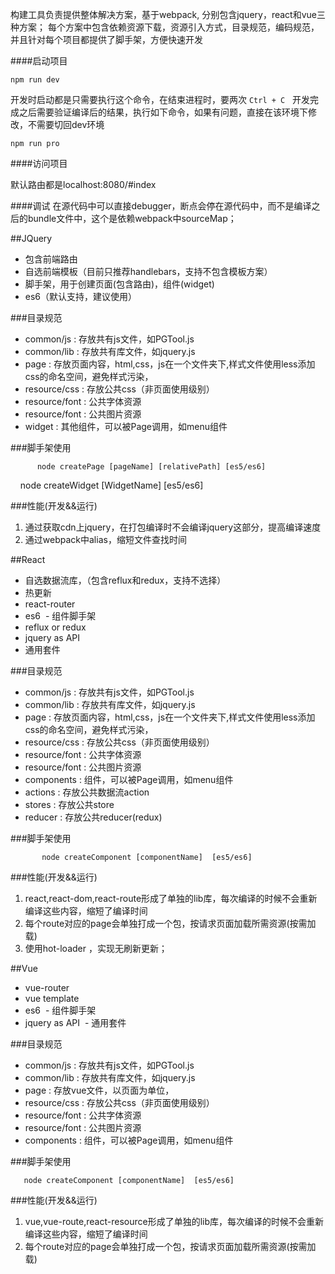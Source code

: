 构建工具负责提供整体解决方案，基于webpack, 分别包含jquery，react和vue三种方案；
每个方案中包含依赖资源下载，资源引入方式，目录规范，编码规范，并且针对每个项目都提供了脚手架，方便快速开发

####启动项目
   
    npm run dev 

开发时启动都是只需要执行这个命令，在结束进程时，要两次 `Ctrl + C`  
开发完成之后需要验证编译后的结果，执行如下命令，如果有问题，直接在该环境下修改，不需要切回dev环境
    
    
    npm run pro 
    
    
####访问项目

默认路由都是localhost:8080/#index 

####调试 
在源代码中可以直接debugger，断点会停在源代码中，而不是编译之后的bundle文件中，这个是依赖webpack中sourceMap；

##JQuery

 - 包含前端路由
 - 自选前端模板（目前只推荐handlebars，支持不包含模板方案）
 - 脚手架，用于创建页面(包含路由)，组件(widget)
 - es6（默认支持，建议使用）

 ###目录规范
 - common/js  : 存放共有js文件，如PGTool.js
 - common/lib : 存放共有库文件，如jquery.js
 - page : 存放页面内容，html,css，js在一个文件夹下,样式文件使用less添加css的命名空间，避免样式污染，
 - resource/css : 存放公共css（非页面使用级别）
 - resource/font : 公共字体资源
 - resource/font : 公共图片资源
 - widget : 其他组件，可以被Page调用，如menu组件
 
 ###脚手架使用
         
         
          node createPage [pageName] [relativePath] [es5/es6]
     
     
     
             node createWidget [WidgetName] [es5/es6]
     
     
  
 ###性能(开发&&运行)
 1. 通过获取cdn上jquery，在打包编译时不会编译jquery这部分，提高编译速度
 2. 通过webpack中alias，缩短文件查找时间

##React

  - 自选数据流库，（包含reflux和redux，支持不选择）
  - 热更新
  - react-router 
  - es6 
  - 组件脚手架
  - reflux  or redux 
  - jquery  as  API
  - 通用套件 
  
 ###目录规范
  - common/js  : 存放共有js文件，如PGTool.js
  - common/lib : 存放共有库文件，如jquery.js
  - page : 存放页面内容，html,css，js在一个文件夹下,样式文件使用less添加css的命名空间，避免样式污染，
  - resource/css : 存放公共css（非页面使用级别）
  - resource/font : 公共字体资源
  - resource/font : 公共图片资源
  - components : 组件，可以被Page调用，如menu组件
  - actions : 存放公共数据流action
  - stores  : 存放公共store
  - reducer : 存放公共reducer(redux)
  
 ###脚手架使用
         
         
           node createComponent [componentName]  [es5/es6]
     
  
 ###性能(开发&&运行)
 
1.	react,react-dom,react-route形成了单独的lib库，每次编译的时候不会重新编译这些内容，缩短了编译时间
2.	每个route对应的page会单独打成一个包，按请求页面加载所需资源(按需加载)
3.	使用hot-loader ，实现无刷新更新；


##Vue

  - vue-router 
  - vue template  
  - es6
  - 组件脚手架
  - jquery  as  API 
  - 通用套件

 ###目录规范
 
  - common/js  : 存放共有js文件，如PGTool.js
  - common/lib : 存放共有库文件，如jquery.js
  - page : 存放vue文件，以页面为单位，
  - resource/css : 存放公共css（非页面使用级别）
  - resource/font : 公共字体资源
  - resource/font : 公共图片资源
  - components : 组件，可以被Page调用，如menu组件
  
  
   ###脚手架使用
   
         
       node createComponent [componentName]  [es5/es6]
       
  
 ###性能(开发&&运行)
 
1. vue,vue-route,react-resource形成了单独的lib库，每次编译的时候不会重新编译这些内容，缩短了编译时间
2. 每个route对应的page会单独打成一个包，按请求页面加载所需资源(按需加载)




  





